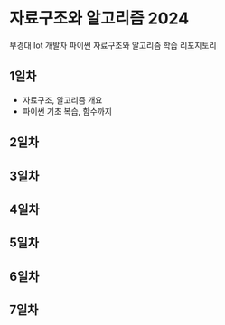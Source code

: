 # 자료구조와 알고리즘 2024
부경대 Iot 개발자 파이썬 자료구조와 알고리즘 학습 리포지토리

## 1일차
- 자료구조, 알고리즘 개요
- 파이썬 기초 복습, 함수까지

## 2일차

## 3일차

## 4일차

## 5일차

## 6일차

## 7일차